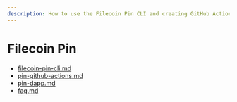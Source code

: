 ```yaml
---
description: How to use the Filecoin Pin CLI and creating GitHub Actions from the terminal
---
```


# Filecoin Pin

* [filecoin-pin-cli.md](filecoin-pin-cli.md "mention")
* [pin-github-actions.md](pin-github-actions.md "mention")
* [pin-dapp.md](pin-dapp,md "mention")
* [faq.md](faq.md "mention")
